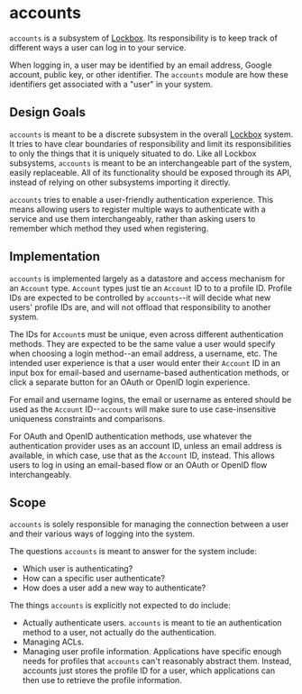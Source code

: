 # accounts

`accounts` is a subsystem of [Lockbox](https://lockbox.dev). Its responsibility
is to keep track of different ways a user can log in to your service.

When logging in, a user may be identified by an email address, Google account,
public key, or other identifier. The `accounts` module are how these
identifiers get associated with a "user" in your system.

## Design Goals

`accounts` is meant to be a discrete subsystem in the overall
[Lockbox](https://lockbox.dev) system. It tries to have clear boundaries of
responsibility and limit its responsibilities to only the things that it is
uniquely situated to do. Like all Lockbox subsystems, `accounts` is meant to be
an interchangeable part of the system, easily replaceable. All of its
functionality should be exposed through its API, instead of relying on other
subsystems importing it directly.

`accounts` tries to enable a user-friendly authentication experience. This
means allowing users to register multiple ways to authenticate with a service
and use them interchangeably, rather than asking users to remember which method
they used when registering.

## Implementation

`accounts` is implemented largely as a datastore and access mechanism for an
`Account` type. `Account` types just tie an `Account` ID to to a profile ID.
Profile IDs are expected to be controlled by `accounts`--it will decide what
new users' profile IDs are, and will not offload that responsibility to another
system.

The IDs for `Account`s must be unique, even across different authentication
methods. They are expected to be the same value a user would specify when
choosing a login method--an email address, a username, etc. The intended user
experience is that a user would enter their `Account` ID in an input box for
email-based and username-based authentication methods, or click a separate
button for an OAuth or OpenID login experience.

For email and username logins, the email or username as entered should be used
as the `Account` ID--`accounts` will make sure to use case-insensitive
uniqueness constraints and comparisons.

For OAuth and OpenID authentication methods, use whatever the authentication
provider uses as an account ID, unless an email address is available, in which
case, use that as the `Account` ID, instead. This allows users to log in using
an email-based flow or an OAuth or OpenID flow interchangeably.

## Scope

`accounts` is solely responsible for managing the connection between a user and
their various ways of logging into the system.

The questions `accounts` is meant to answer for the system include:

  * Which user is authenticating?
  * How can a specific user authenticate?
  * How does a user add a new way to authenticate?

The things `accounts` is explicitly not expected to do include:

  * Actually authenticate users. `accounts` is meant to tie an authentication
    method to a user, not actually do the authentication.
  * Managing ACLs.
  * Managing user profile information. Applications have specific enough needs
    for profiles that `accounts` can't reasonably abstract them. Instead,
    accounts just stores the profile ID for a user, which applications can then
    use to retrieve the profile information.
